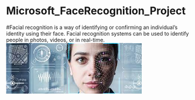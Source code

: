 # Microsoft_FaceRecognition_Project
#Facial recognition is a way of identifying or confirming an individual’s identity using their face. Facial recognition systems can be used to identify people in photos, videos, or in real-time.
![](download.jpg)

